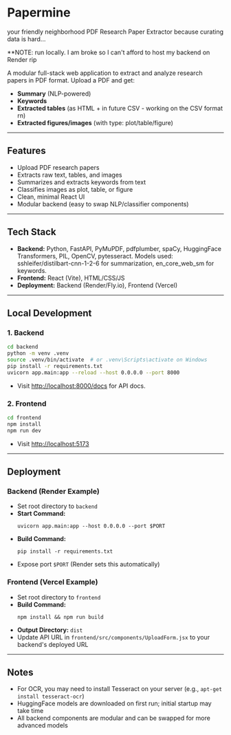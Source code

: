 # Papermine
your friendly neighborhood PDF Research Paper Extractor because curating data is hard...

**NOTE: run locally. I am broke so I can't afford to host my backend on Render rip

A modular full-stack web application to extract and analyze research papers in PDF format. Upload a PDF and get:
- **Summary** (NLP-powered)
- **Keywords**
- **Extracted tables** (as HTML + in future CSV - working on the CSV format rn)
- **Extracted figures/images** (with type: plot/table/figure)

---

## Features
- Upload PDF research papers
- Extracts raw text, tables, and images
- Summarizes and extracts keywords from text
- Classifies images as plot, table, or figure
- Clean, minimal React UI
- Modular backend (easy to swap NLP/classifier components)

---

## Tech Stack
- **Backend:** Python, FastAPI, PyMuPDF, pdfplumber, spaCy, HuggingFace Transformers, PIL, OpenCV, pytesseract. Models used: sshleifer/distilbart-cnn-1-2-6 for summarization, en_core_web_sm for keywords.
- **Frontend:** React (Vite), HTML/CSS/JS
- **Deployment:** Backend (Render/Fly.io), Frontend (Vercel)

---

## Local Development

### 1. Backend
```sh
cd backend
python -m venv .venv
source .venv/bin/activate  # or .venv\Scripts\activate on Windows
pip install -r requirements.txt
uvicorn app.main:app --reload --host 0.0.0.0 --port 8000
```
- Visit [http://localhost:8000/docs](http://localhost:8000/docs) for API docs.

### 2. Frontend
```sh
cd frontend
npm install
npm run dev
```
- Visit [http://localhost:5173](http://localhost:5173)

---

## Deployment

### Backend (Render Example)
- Set root directory to `backend`
- **Start Command:**
  ```
  uvicorn app.main:app --host 0.0.0.0 --port $PORT
  ```
- **Build Command:**
  ```
  pip install -r requirements.txt
  ```
- Expose port `$PORT` (Render sets this automatically)

### Frontend (Vercel Example)
- Set root directory to `frontend`
- **Build Command:**
  ```
  npm install && npm run build
  ```
- **Output Directory:** `dist`
- Update API URL in `frontend/src/components/UploadForm.jsx` to your backend's deployed URL

---

## Notes
- For OCR, you may need to install Tesseract on your server (e.g., `apt-get install tesseract-ocr`)
- HuggingFace models are downloaded on first run; initial startup may take time
- All backend components are modular and can be swapped for more advanced models
